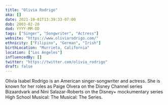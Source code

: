 ```yaml
---
title: "Olivia Rodrigo"
aka: []
date: 2021-10-01T13:39:33-07:00
dob: 2003-02-20
dod: YYYY-MM-DD
tags: ["Singer", "Songwriter", "Actress"]
website: "https://www.oliviarodrigo.com/"
ethnicity: ["Filipino", "German", "Irish"]
birthLocation: "Murrieta, California"
location: ["Los Angeles"]
influencedBy: []
twitter: "https://twitter.com/olivia_rodrigo"
draft: false
---
```

Olivia Isabel Rodrigo is an American singer-songwriter and actress. She is known for her roles as Paige Olvera on the Disney Channel series Bizaardvark and Nini Salazar-Roberts on the Disney+ mockumentary series High School Musical: The Musical: The Series.
